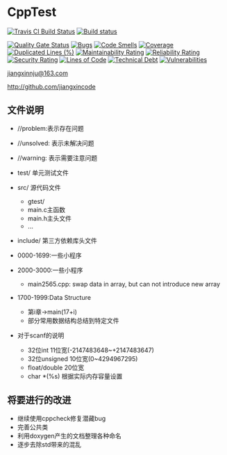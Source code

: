 # CppTest

[![Travis CI Build Status](https://travis-ci.org/jiangxincode/CppTest.svg?branch=master)](https://travis-ci.org/jiangxincode/CppTest)
[![Build status](https://ci.appveyor.com/api/projects/status/bmh3cjv2wchq5esl?svg=true)](https://ci.appveyor.com/project/jiangxincode/cpptest)

[![Quality Gate Status](https://sonarcloud.io/api/project_badges/measure?project=jiangxincode_CppTest&metric=alert_status)](https://sonarcloud.io/dashboard?id=jiangxincode_CppTest)
[![Bugs](https://sonarcloud.io/api/project_badges/measure?project=jiangxincode_CppTest&metric=bugs)](https://sonarcloud.io/dashboard?id=jiangxincode_CppTest)
[![Code Smells](https://sonarcloud.io/api/project_badges/measure?project=jiangxincode_CppTest&metric=code_smells)](https://sonarcloud.io/dashboard?id=jiangxincode_CppTest)
[![Coverage](https://sonarcloud.io/api/project_badges/measure?project=jiangxincode_CppTest&metric=coverage)](https://sonarcloud.io/dashboard?id=jiangxincode_CppTest)
[![Duplicated Lines (%)](https://sonarcloud.io/api/project_badges/measure?project=jiangxincode_CppTest&metric=duplicated_lines_density)](https://sonarcloud.io/dashboard?id=jiangxincode_CppTest)
[![Maintainability Rating](https://sonarcloud.io/api/project_badges/measure?project=jiangxincode_CppTest&metric=sqale_rating)](https://sonarcloud.io/dashboard?id=jiangxincode_CppTest)
[![Reliability Rating](https://sonarcloud.io/api/project_badges/measure?project=jiangxincode_CppTest&metric=reliability_rating)](https://sonarcloud.io/dashboard?id=jiangxincode_CppTest)
[![Security Rating](https://sonarcloud.io/api/project_badges/measure?project=jiangxincode_CppTest&metric=security_rating)](https://sonarcloud.io/dashboard?id=jiangxincode_CppTest)
[![Lines of Code](https://sonarcloud.io/api/project_badges/measure?project=jiangxincode_CppTest&metric=ncloc)](https://sonarcloud.io/dashboard?id=jiangxincode_CppTest)
[![Technical Debt](https://sonarcloud.io/api/project_badges/measure?project=jiangxincode_CppTest&metric=sqale_index)](https://sonarcloud.io/dashboard?id=jiangxincode_CppTest)
[![Vulnerabilities](https://sonarcloud.io/api/project_badges/measure?project=jiangxincode_CppTest&metric=vulnerabilities)](https://sonarcloud.io/dashboard?id=jiangxincode_CppTest)


jiangxinnju@163.com

http://github.com/jiangxincode

## 文件说明

* //problem:表示存在问题
* //unsolved: 表示未解决问题
* //warning: 表示需要注意问题


* test/ 单元测试文件
* src/ 源代码文件
    * gtest/
    * main.c主函数
    * main.h主头文件
    * ...
* include/ 第三方依赖库头文件


* 0000-1699:一些小程序
* 2000-3000:一些小程序
    * main2565.cpp: swap data in array, but can not introduce new array

* 1700-1999:Data Structure

	* 第i章->main(17+i)
	* 部分常用数据结构总结到特定文件


* 对于scanf的说明
	* 32位int 11位宽(-2147483648~+2147483647)
	* 32位unsigned 10位宽(0~4294967295)
	* float/double 20位宽
	* char *(%s) 根据实际内存容量设置

## 将要进行的改进

* 继续使用cppcheck修复潜藏bug
* 完善公共类
* 利用doxygen产生的文档整理各种命名
* 逐步去除std带来的混乱
